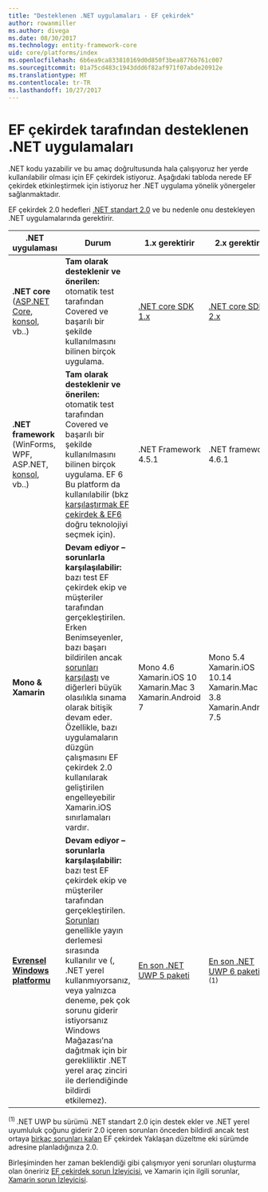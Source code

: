 ```yaml
---
title: "Desteklenen .NET uygulamaları - EF çekirdek"
author: rowanmiller
ms.author: divega
ms.date: 08/30/2017
ms.technology: entity-framework-core
uid: core/platforms/index
ms.openlocfilehash: 6b6ea9ca833810169d0d850f3bea8776b761c007
ms.sourcegitcommit: 01a75cd483c1943ddd6f82af971f07abde20912e
ms.translationtype: MT
ms.contentlocale: tr-TR
ms.lasthandoff: 10/27/2017
---
```

# <a name="net-implementations-supported-by-ef-core"></a>EF çekirdek tarafından desteklenen .NET uygulamaları

.NET kodu yazabilir ve bu amaç doğrultusunda hala çalışıyoruz her yerde kullanılabilir olması için EF çekirdek istiyoruz. Aşağıdaki tabloda nerede EF çekirdek etkinleştirmek için istiyoruz her .NET uygulama yönelik yönergeler sağlanmaktadır.

EF çekirdek 2.0 hedefleri [.NET standart 2.0](https://docs.microsoft.com/dotnet/standard/net-standard) ve bu nedenle onu destekleyen .NET uygulamalarında gerektirir.

| .NET uygulaması | Durum | 1.x gerektirir | 2.x gerektirir
|-|-|-|-
| **.NET core** ([ASP.NET Core](../get-started/aspnetcore/index.md), [konsol](../get-started/netcore/index.md), vb..) | **Tam olarak desteklenir ve önerilen:** otomatik test tarafından Covered ve başarılı bir şekilde kullanılmasını bilinen birçok uygulama. | [.NET core SDK 1.x](https://www.microsoft.com/net/core/) | [.NET core SDK 2.x](https://www.microsoft.com/net/core/)
| **.NET framework** (WinForms, WPF, ASP.NET, [konsol](../get-started/full-dotnet/index.md), vb..) | **Tam olarak desteklenir ve önerilen:** otomatik test tarafından Covered ve başarılı bir şekilde kullanılmasını bilinen birçok uygulama. EF 6 Bu platform da kullanılabilir (bkz [karşılaştırmak EF çekirdek & EF6](../../efcore-and-ef6/index.md) doğru teknolojiyi seçmek için). | .NET Framework 4.5.1 | .NET framework 4.6.1
| **Mono & Xamarin** | **Devam ediyor – sorunlarla karşılaşılabilir:** bazı test EF çekirdek ekip ve müşteriler tarafından gerçekleştirilen. Erken Benimseyenler, bazı başarı bildirilen ancak [sorunları karşılaştı](https://github.com/aspnet/entityframework/issues?q=is%3Aopen+is%3Aissue+label%3Aarea-xamarin) ve diğerleri büyük olasılıkla sınama olarak bitişik devam eder. Özellikle, bazı uygulamaların düzgün çalışmasını EF çekirdek 2.0 kullanılarak geliştirilen engelleyebilir Xamarin.iOS sınırlamaları vardır. | Mono 4.6 <br/> Xamarin.iOS 10 <br/> Xamarin.Mac 3 <br/> Xamarin.Android 7 | Mono 5.4 <br/> Xamarin.iOS 10.14 <br/> Xamarin.Mac 3.8 <br/> Xamarin.Android 7.5
| [**Evrensel Windows platformu**](../get-started/uwp/index.md) | **Devam ediyor – sorunlarla karşılaşılabilir:** bazı test EF çekirdek ekip ve müşteriler tarafından gerçekleştirilen. [Sorunları](https://github.com/aspnet/entityframework/issues?utf8=%E2%9C%93&q=is%3Aopen%20is%3Aissue%20label%3Aarea-uwp%20) genellikle yayın derlemesi sırasında kullanılır ve (, .NET yerel kullanmıyorsanız, veya yalnızca deneme, pek çok sorunu giderir istiyorsanız Windows Mağazası'na dağıtmak için bir gerekliliktir .NET yerel araç zinciri ile derlendiğinde bildirdi etkilemez). | [En son .NET UWP 5 paketi](https://www.nuget.org/packages/Microsoft.NETCore.UniversalWindowsPlatform/5.4.1) | [En son .NET UWP 6 paketi](https://www.nuget.org/packages/Microsoft.NETCore.UniversalWindowsPlatform/) <sup>(1)</sup>

<sup>(1) </sup> .NET UWP bu sürümü .NET standart 2.0 için destek ekler ve .NET yerel uyumluluk çoğunu giderir 2.0 içeren sorunları önceden bildirdi ancak test ortaya [birkaç sorunları kalan](https://github.com/aspnet/EntityFrameworkCore/issues?q=is%3Aopen+is%3Aissue+milestone%3A2.0.1+label%3Aarea-uwp) EF çekirdek Yaklaşan düzeltme eki sürümde adresine planladığınıza 2.0.

Birleşiminden her zaman beklendiği gibi çalışmıyor yeni sorunları oluşturma olan öneririz [EF çekirdek sorun İzleyicisi](https://github.com/aspnet/entityframeworkcore/issues/new), ve Xamarin için ilgili sorunlar, [Xamarin sorun İzleyicisi](https://bugzilla.xamarin.com/newbug).
